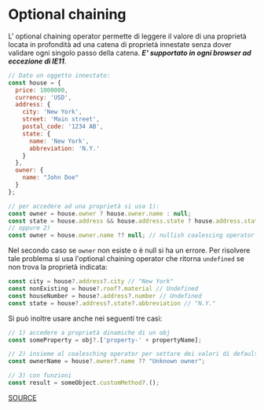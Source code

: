 # Optional chaining
L' optional chaining operator permette di leggere il valore di una proprietà locata in profondità ad una catena di proprietà innestate senza dover validare ogni singolo passo della catena. ***E' supportato in ogni browser ad eccezione di IE11***.

```javascript
// Dato un oggetto innestato:
const house = {
  price: 1000000,
  currency: 'USD',
  address: {
    city: 'New York',
    street: 'Main street',
    postal_code: '1234 AB',
    state: {
      name: 'New York',
      abbreviation: 'N.Y.'
    }
  },
  owner: {
    name: "John Doe"
  }
};

// per accedere ad una proprietà si usa 1):
const owner = house.owner ? house.owner.name : null;
const state = house.address && house.address.state ? house.address.state.name : null
// oppure 2)
const owner = house.owner.name ?? null; // nullish coalescing operator
```

Nel secondo caso se `owner` non esiste o è null si ha un errore. Per risolvere tale problema si usa l'optional chaining operator che ritorna `undefined` se non trova la proprietà indicata:
```javascript
const city = house?.address?.city // "New York"
const nonExisting = house?.roof?.material // Undefined
const houseNumber = house?.address?.number // Undefined
const state = house?.address?.state?.abbreviation // "N.Y."
```

Si può inoltre usare anche nei seguenti tre casi:
```javascript
// 1) accedere a proprietà dinamiche di un obj
const someProperty = obj?.['property-' + propertyName];

// 2) insieme al coalesching operator per settare dei valori di default
const ownerName = house?.owner?.name ?? "Unknown owner";

// 3) con funzioni
const result = someObject.customMethod?.();
```

[SOURCE](https://levelup.gitconnected.com/this-trick-changed-the-way-i-access-nested-objects-in-javascript-bc8ead3a7015) 